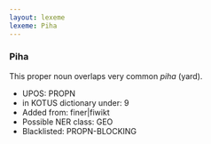 ```yaml
---
layout: lexeme
lexeme: Piha
---
```


###  Piha

This proper noun overlaps  very common *piha* (yard).
* UPOS:  PROPN
* in KOTUS dictionary under:  9
* Added from:  finer|fiwikt
* Possible NER class:  GEO
* Blacklisted:  PROPN-BLOCKING


